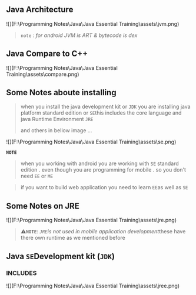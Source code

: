 ## Java Architecture

![](F:\Programming Notes\Java\Java Essential Training\assets\jvm.png)

> `note` : *for android JVM is ART & bytecode is dex*

## Java Compare to C++

![](F:\Programming Notes\Java\Java Essential Training\assets\compare.png)

## Some Notes aboute installing

> when you install the java development kit or `JDK` you are installing java platform standard edition or `SE`this includes the core language and java Runtime Environment `JRE`
>
> and others in bellow image ...

![](F:\Programming Notes\Java\Java Essential Training\assets\se.png)

**`NOTE`**

> when you working with android you are working with `SE` standard edition . even though you are programming for mobile . so you don't need `EE` or `ME`

> if you want to build web application you need to learn `EE`as well as `SE`

## Some Notes on JRE

![](F:\Programming Notes\Java\Java Essential Training\assets\jre.png)

> :warning:**`NOTE`**: *`JRE`is not used in mobile application development*these have there own runtime as we mentioned before 

## Java `SE`Development kit (`JDK`)

### INCLUDES

![](F:\Programming Notes\Java\Java Essential Training\assets\jree.png)